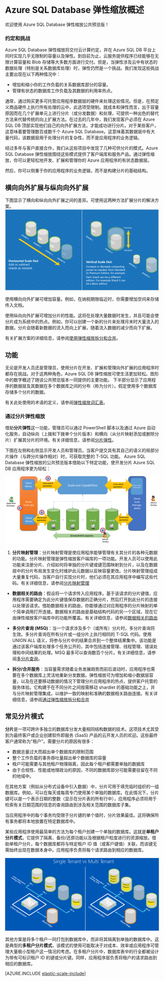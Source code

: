 <properties title="Azure SQL Database Elastic Scale" pageTitle="Azure SQL Database 弹性缩放" description="使用 Azure SQL Database 的弹性缩放功能，轻松扩展云中的数据库资源。" metaKeywords="sharding,elastic scale, Azure SQL DB sharding" services="sql-database" documentationCenter=""  manager="jhubbard" authors="sidneyh@microsoft.com"/>

<tags
   ms.service="sql-database"
   ms.date="02/16/2015"
   wacn.date="05/25/2015"/>

# Azure SQL Database 弹性缩放概述 
欢迎使用 Azure SQL Database 弹性缩放公共预览版！ 

### 约定和挑战
Azure SQL Database 弹性缩放将交付云计算约定，并在 Azure SQL DB 平台上同时实现几乎无限制的容量以及弹性。到目前为止，云服务提供程序已经能够在无限计算容量和 Blob 存储等大多数方面进行交付。但是，当弹性涉及云中有状态的数据处理（特别是关系数据库处理）时，弹性仍然是一个挑战。我们发现这些挑战主要出现在以下两种情况中： 

* 增加和缩小你的工作负载的关系数据库部分的容量。
* 管理有状态的数据库工作负载及其数据的利用率热点。

通常，通过购买更多可托管应用程序数据层的硬件来处理这些情况。但是，在预定义商品硬件上执行所有处理的云中，此选项受限制。就成本和弹性而言，出于容量原因而在几个扩展单元上进行分片（或分发数据）和处理，可提供一种出色的替代方法来代替传统的向上扩展方法。在过去的几年中，我们发现客户必须在 Azure SQL DB 顶部实现他们自己的向外扩展方法，才能成功进行分片。对于某些客户，这意味着要管理数百或数千个 Azure SQL Database。这意味着其数据层中有大量代码，该数据层用于处理分片的复杂性，而不是应用程序的业务逻辑。 

经过多年与客户直接合作，我们从这些项目中发现了几种可供分片的模式。Azure SQL Database 弹性缩放围绕这些模式提供了客户端库和服务产品。通过弹性缩放，你可以更轻松地开发、扩展和管理你的 Azure 应用程序的有状态数据层。

然后，你可以侧重于你的应用程序的业务逻辑，而不是构建分片的基础结构。
## 横向向外扩展与纵向向外扩展
下图显示了横向和纵向向外扩展之间的差异。可使用这两种方法扩展分片的解决方案。 
![Horizontal versus Vertical Scaleout][4]

使用横向向外扩展可增加容量。例如，在纳税期限临近时，你需要增加空间来存储传入文档。

使用纵向向外扩展可增加分片的性能。这将在处理大量数据时发生，并且可能会使分片成为系统中的热点。例如，你可以创建一个新的分片来处理月末时大量流入的数据。分片会随着新数据的流入而向上扩展，随着流入数据的减少而向下扩展。

有关扩展方案的详细信息，请参阅[使用弹性缩放拆分和合并](/documentation/articles/sql-database-elastic-scale-overview-split-and-merge)。


## 功能 

无论是开发人员还是管理员，使用分片在开发、扩展和管理向外扩展的应用程序时都存在挑战。对于这两种角色，Azure SQL DB 弹性缩放可使生活更加轻松。图形中的数字概述了随该公共预览版本一同提供的主要功能。 
下半部分显示了应用程序的数据层及其数据在多个数据库之间的分布（称为分片）。假定使用多个数据库存储多个分片的数据。 

有关此处使用的术语的定义，请参阅[弹性缩放词汇表](/documentation/articles/sql-database-elastic-scale-glossary)。

### 通过分片弹性缩放 
借助**分片弹性**这一功能，管理员可以通过 PowerShell 脚本以及通过 Azure 自动化服务，自动纵向（上拨和下拨单个分片版本）和横向（从分片映射添加或删除分片）扩展其分片的环境。有关详细信息，请参阅[分片弹性](/documentation/articles/sql-database-elastic-scale-elasticity)。



下图在左侧和右侧显示开发人员和管理员。当客户提交具有其自己的语义的局部分片操作（与跨分片操作相对）时，可获取完整的 T-SQL 功能。 
Azure SQL Database 弹性缩放的公共预览版本借助以下特定功能，使开发分片 Azure SQL DB 应用程序更为轻松： 

![Elastic Scale Capabilities][1]

1.  **分片映射管理**：分片映射管理是使应用程序能够管理有关其分片的各种元数据的功能。分片映射管理是弹性缩放客户端库的一项功能。开发人员可以使用此功能来注册分片、介绍如何将单独的分片键或键范围映射到分片，以及在数据层中的分片布局发生变化时维护此元数据以反映容量更改。分片映射管理组成大量重复代码，当客户自行实现分片时，他们必须在其应用程序中编写这些代码。有关详细信息，请参阅[分片映射管理](/documentation/articles/sql-database-elastic-scale-shard-map-management)
 
* **数据相关的路由**：假设将一个请求传入应用程序。基于该请求的分片键值，应用程序需要确定为此分片键值保存数据的正确分片，然后打开到此分片的连接以处理该请求。借助数据相关的路由，你能够通过对应用程序的分片映射的单个简单调用打开连接。数据相关的路由是基础结构代码的另一个区域，现在它由弹性缩放客户端库中的功能所覆盖。有关详细信息，请参阅[数据相关的路由](/documentation/articles/sql-database-elastic-scale-data-dependent-routing)

* **多分片查询 (MSQ)**：当一个请求涉及多个（或所有）分片时，多分片查询将生效。多分片查询在所有分片或一组分片上执行相同的 T-SQL 代码。使用 UNION ALL 语义，将参与分片中的结果合并到一个整体结果集中。该功能是通过该客户端库处理多个任务公开的，其中包括连接管理、线程管理、错误处理和中间结果的处理。MSQ 最多可以查询数百个分片。有关详细信息，请参阅[多分片查询](/documentation/articles/sql-database-elastic-scale-multishard-querying)。


* **拆分/合并服务**：当容量需求随着业务发展趋势而前后波动时，应用程序也需要在多个数据库上灵活地重新分发数据。弹性缩放可为增加和缩小数据层容量，以及在还要移动数据的情况下管理分片应用程序的热点，提供客户托管的服务体验。它构建于在不同分片之间按需移动 shardlet 的基础功能之上，并与分片映射管理集成，以维护一致的映射和准确的数据相关路由连接。有关详细信息，请参阅[通过弹性缩放拆分和合并](/documentation/articles/sql-database-elastic-scale-overview-split-and-merge)




## 常见分片模式

**分片**是一项可跨许多独立的数据库分发大量相同结构数据的技术。这项技术尤其受到为最终客户或企业创建软件即服务 (SaaS) 产品的云开发人员的欢迎。这些最终客户通常称为"租户"。需要分片的原因有很多： 

* 数据总量过大而超出单个数据库的限制范围 
* 整个工作负载的事务吞吐量超出单个数据库的容量 
* 租户可能需要与其他租户物理隔离，因此每个租户都需要单独的数据库 
* 由于合规性、性能或地理政治的原因，不同的数据库部分可能需要驻留在不同的地域中。 

在其他方案（例如从分布式设备中引入数据）中，分片可用于填充临时组织的一组数据库。例如，可以在每天或每周专门使用某个单独的数据库。在此情况下，分片键可以是一个表示日期的整数（显示在分片表的所有行中），应用程序必须将用于检索有关日期范围的信息的查询路由到涉及相关范围的数据库子集。
 
当应用程序中的每个事务均受限于分片键的单个值时，分片效果最佳。这将确保所有事务都将本地放置在特定数据库中。 

某些应用程序使用最简单的方法为每个租户创建一个单独的数据库。这就是**单租户分片模式**，它提供了隔离、备份/还原功能以及根据租户粒度进行的资源缩放。借助单租户分片，每个数据库都将与特定租户 ID 值（或客户键值）关联，而该键无需始终出现在数据本身中。应用程序负责将每个请求路由到相应的数据库。 

![Single tenant versus multi-tenant][3]

其他方案是将多个租户一同打包到数据库中，而非将其隔离到单独的数据库中。这是典型的**多租户分片模式**，该模式的使用可能取决于对成本、效率或应用程序可管理大量极小型租户这一情况的考虑。在多租户分片中，数据库表中的行全都被设计为带有可标识租户 ID 的键或分片键。同样，应用程序层负责将租户的请求路由到相应的数据库。 

[AZURE.INCLUDE [elastic-scale-include](../includes/elastic-scale-include.md)]

<!--Anchors-->
<!--Image references-->
[1]:./media/sql-database-elastic-scale-intro/overview.png
[2]:./media/sql-database-elastic-scale-intro/tenancy.png
[3]:./media/sql-database-elastic-scale-intro/single_v_multi_tenant.png
[4]:./media/sql-database-elastic-scale-intro/h_versus_vert.png

<!--HONumber=55-->